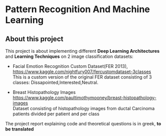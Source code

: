 # Pattern Recognition And Machine Learning

## About this project

This project is about implementing different **Deep Learning Architectures** and **Learning Techniques** on 2 image classification datasets:
- Facial Emotion Recognition Custom Dataset(FER 2013),  
https://www.kaggle.com/nightfury007/fercustomdataset-3classes  
This is a custom version of the original FER dataset consisting of 3 classes: Dissapointed,Interested,Neutral.

- Breast Histopathology Images   
https://www.kaggle.com/paultimothymooney/breast-histopathology-images  
Dataset consisting of histopathology images from ductal Carcinoma patients divided per patient and per class

The project report explaining code and theoretical questions is in greek, **to be translated** 
